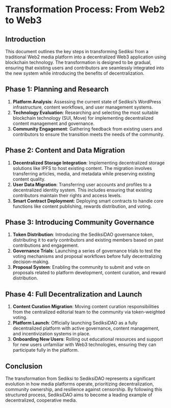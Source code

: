# Transformation Process: From Web2 to Web3

## Introduction

This document outlines the key steps in transforming Sediksi from a traditional Web2 media platform into a decentralized Web3 application using blockchain technology. The transformation is designed to be gradual, ensuring that existing users and contributors are seamlessly integrated into the new system while introducing the benefits of decentralization.

## Phase 1: Planning and Research

1. **Platform Analysis**: Assessing the current state of Sediksi’s WordPress infrastructure, content workflows, and user management systems.
2. **Technology Evaluation**: Researching and selecting the most suitable blockchain technology (SUI, Move) for implementing decentralized content management and governance.
3. **Community Engagement**: Gathering feedback from existing users and contributors to ensure the transition meets the needs of the community.

## Phase 2: Content and Data Migration

1. **Decentralized Storage Integration**: Implementing decentralized storage solutions like IPFS to host existing content. The migration involves transferring articles, media, and metadata while preserving existing content quality.
2. **User Data Migration**: Transferring user accounts and profiles to a decentralized identity system. This includes ensuring that existing contributors maintain their rights and access levels.
3. **Smart Contract Deployment**: Deploying smart contracts to handle core functions like content publishing, rewards distribution, and voting.

## Phase 3: Introducing Community Governance

1. **Token Distribution**: Introducing the SediksiDAO governance token, distributing it to early contributors and existing members based on past contributions and engagement.
2. **Governance Trials**: Launching a series of governance trials to test the voting mechanisms and proposal workflows before fully decentralizing decision-making.
3. **Proposal System**: Enabling the community to submit and vote on proposals related to platform development, content curation, and reward distribution.

## Phase 4: Full Decentralization and Launch

1. **Content Curation Migration**: Moving content curation responsibilities from the centralized editorial team to the community via token-weighted voting.
2. **Platform Launch**: Officially launching SediksiDAO as a fully decentralized platform with active governance, content management, and incentivization systems in place.
3. **Onboarding New Users**: Rolling out educational resources and support for new users unfamiliar with Web3 technologies, ensuring they can participate fully in the platform.

## Conclusion

The transformation from Sediksi to SediksiDAO represents a significant evolution in how media platforms operate, prioritizing decentralization, community ownership, and resilience against censorship. By following this structured process, SediksiDAO aims to become a leading example of decentralized, cooperative media.
